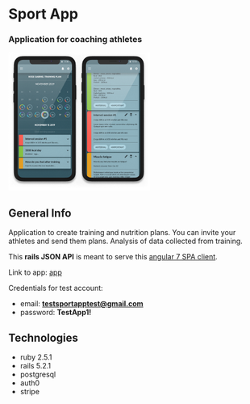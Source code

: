 # Sport App
### Application for coaching athletes

![Logo](work_1.png)

## General Info

Application to create training and nutrition plans. You can invite your athletes and send them plans. Analysis of data collected from training.  
  
This **rails JSON API** is meant to serve this [angular 7 SPA client](https://github.com/michalgrzegor/sport-app).  
  
Link to app: [app](https://serene-kare-990ab9.netlify.app/)
  
Credentials for test account:
- email: **testsportapptest@gmail.com**
- password: **TestApp1!**

## Technologies

- ruby 2.5.1
- rails 5.2.1
- postgresql
- auth0
- stripe
